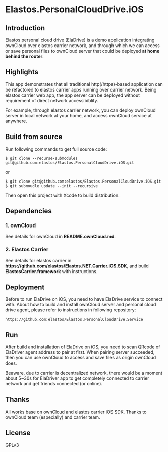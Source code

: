 Elastos.PersonalCloudDrive.iOS
==============================

## Introduction

Elastos personal cloud drive (ElaDrive) is a demo application integrating ownCloud over elastos carrier network, and through which we can access or save personal files to ownCloud server that could be deployed **at home behind the router**.

## Highlights

This app demonstrates that all traditional http(/https)-based application can be refactored to elastos carrier apps running over carrier network. Being elastos carrier web app, the app server can be deployed without requirement of direct network accessibiblity.

For example, through elastos carrier network, you can deploy ownCloud server in local network at your home, and access ownCloud service at anywhere.

## Build from source

Run following commands to get full source code:

```shell
$ git clone --recurse-submodules git@github.com:elastos/Elastos.PersonalCloudDrive.iOS.git
```

or

```shell
$ git clone git@github.com:elastos/Elastos.PersonalCloudDrive.iOS.git
$ git submoudle update --init --recursive
```

Then open this project with Xcode to build distribution.

## Dependencies

### 1. ownCloud

See details for ownCloud in **README.ownCloud.md**.

### 2. Elastos Carrier

See details for elastos carrier in **https://github.com/elastos/Elastos.NET.Carrier.iOS.SDK**, and build **ElastosCarrier.framework** with instructions.

## Deployment

Before to run ElaDrive on iOS, you need to have ElaDrive service to connect with. About how to build and install ownCloud server and personal cloud drive agent, please refer to instructions in following repository:

```
https://github.com:elastos/Elastos.PersonalCloudDrive.Service
```

## Run

After build and installation of ElaDrive on iOS, you need to scan QRcode of ElaDriver agent address to pair at first. When pairing server succeeded, then you can use ownCloud to access and save files as origin ownCloud does.

Beaware, due to carrier is decentralized network, there would be a moment about 5~30s for ElaDriver app to get completely connected to carrier network and get friends connected (or online).

## Thanks

All works base on ownCloud and elastos carrier iOS SDK. Thanks to ownCloud team (especially) and carrier team.

## License

GPLv3

